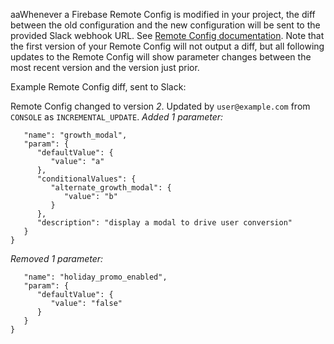 aaWhenever a Firebase Remote Config is modified in your project, the diff between the old configuration and the new configuration will be sent to the provided Slack webhook URL. See [Remote Config documentation](https://firebase.google.com/docs/remote-config/). Note that the first version of your Remote Config will not output a diff, but all following updates to the Remote Config will show parameter changes between the most recent version and the version just prior.

Example Remote Config diff, sent to Slack:

Remote Config changed to version _2_.
Updated by `user@example.com`
from `CONSOLE` as `INCREMENTAL_UPDATE`.
_Added 1 parameter:_

```{
   "name": "growth_modal",
   "param": {
      "defaultValue": {
         "value": "a"
      },
      "conditionalValues": {
         "alternate_growth_modal": {
            "value": "b"
         }
      },
      "description": "display a modal to drive user conversion"
   }
}
```

_Removed 1 parameter:_

```{
   "name": "holiday_promo_enabled",
   "param": {
      "defaultValue": {
         "value": "false"
      }
   }
}
```
